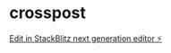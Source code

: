 # crosspost

[Edit in StackBlitz next generation editor ⚡️](https://stackblitz.com/~/github.com/Garblesnarff/crosspost)